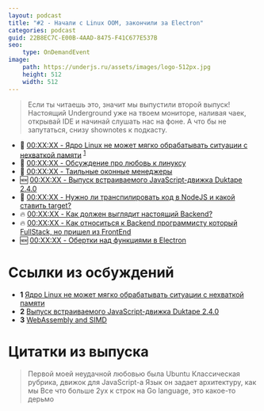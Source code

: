 ```yaml
---
layout: podcast
title: "#2 - Начали с Linux OOM, закончили за Electron"
categories: podcast
guid: 22B8EC7C-E00B-4AAD-8475-F41C677E537B
seo:
    type: OnDemandEvent
image:
    path: https://underjs.ru/assets/images/logo-512px.jpg
    height: 512
    width: 512
---
```


> Если ты читаешь это, значит мы выпустили второй выпуск! Настоящий Underground уже на твоем мониторе, наливая чаек, открывай IDE и начинай слушать нас на фоне. А что бы не запутаться, снизу shownotes к подкасту.

- 🐧 [00:XX:XX - Ядро Linux не может мягко обрабатывать ситуации с нехваткой памяти](#) <sup>[1](#note1)</sup>
- 🐧 [00:XX:XX - Обсуждение про любовь к линуксу](#)
- 🐧 [00:XX:XX - Таильные оконные менеджеры](#)
- 🆕 [00:XX:XX - Выпуск встраиваемого JavaScript-движка Duktape 2.4.0](#)
- 🤔 [00:XX:XX - Нужно ли транспилировать код в NodeJS и какой ставить target?](#)
- 🔥 [00:XX:XX - Как должен выглядит настоящий Backend?](#)
- 🔥 [00:XX:XX - Как относиться к Backend программисту который FullStack, но пришел из FrontEnd](#)
- 🆕 [00:XX:XX - Обертки над функциями в Electron](#)

# Ссылки из осбуждений

- <b id="note1">1</b> [Ядро Linux не может мягко обрабатывать ситуации с нехваткой памяти](https://www.opennet.ru/opennews/art.shtml?num=51231)
- <b id="note2">2</b> [Выпуск встраиваемого JavaScript-движка Duktape 2.4.0](http://www.opennet.ru/opennews/art.shtml?num=51220)
- <b id="note3">3</b> [WebAssembly and SIMD](https://medium.com/wasmer/webassembly-and-simd-13badb9bf1a8)

# Цитатки из выпуска

> Первой моей неудачной любовью была Ubuntu
> Классическая рубрика, движок для JavaScript-a
> Язык он задает архитектуру, как мы
> Все что больше 2ух к строк на Go language, это какое-то дерьмо
